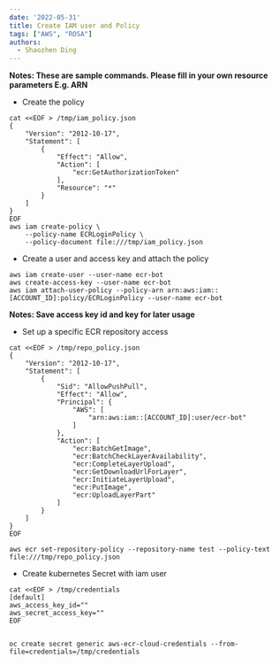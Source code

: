 ```yaml
---
date: '2022-05-31'
title: Create IAM user and Policy
tags: ["AWS", "ROSA"]
authors:
  - Shaozhen Ding 
---
```


**Notes: These are sample commands. Please fill in your own resource parameters E.g. ARN**

* Create the policy

```
cat <<EOF > /tmp/iam_policy.json
{
    "Version": "2012-10-17",
    "Statement": [
        {
            "Effect": "Allow",
            "Action": [
                "ecr:GetAuthorizationToken"
            ],
            "Resource": "*"
        }
    ]
}
EOF
aws iam create-policy \
    --policy-name ECRLoginPolicy \
    --policy-document file:///tmp/iam_policy.json
```    

* Create a user and access key and attach the policy

```
aws iam create-user --user-name ecr-bot
aws create-access-key --user-name ecr-bot
aws iam attach-user-policy --policy-arn arn:aws:iam::[ACCOUNT_ID]:policy/ECRLoginPolicy --user-name ecr-bot
```

**Notes: Save access key id and key for later usage**


* Set up a specific ECR repository access

```
cat <<EOF > /tmp/repo_policy.json
{
    "Version": "2012-10-17",
    "Statement": [
        {
            "Sid": "AllowPushPull",
            "Effect": "Allow",
            "Principal": {
                "AWS": [
                    "arn:aws:iam::[ACCOUNT_ID]:user/ecr-bot"
                ]
            },
            "Action": [
                "ecr:BatchGetImage",
                "ecr:BatchCheckLayerAvailability",
                "ecr:CompleteLayerUpload",
                "ecr:GetDownloadUrlForLayer",
                "ecr:InitiateLayerUpload",
                "ecr:PutImage",
                "ecr:UploadLayerPart"
            ]
        }
    ]
}
EOF

aws ecr set-repository-policy --repository-name test --policy-text file:///tmp/repo_policy.json
```

* Create kubernetes Secret with iam user

```
cat <<EOF > /tmp/credentials
[default]
aws_access_key_id=""
aws_secret_access_key=""
EOF


oc create secret generic aws-ecr-cloud-credentials --from-file=credentials=/tmp/credentials
```